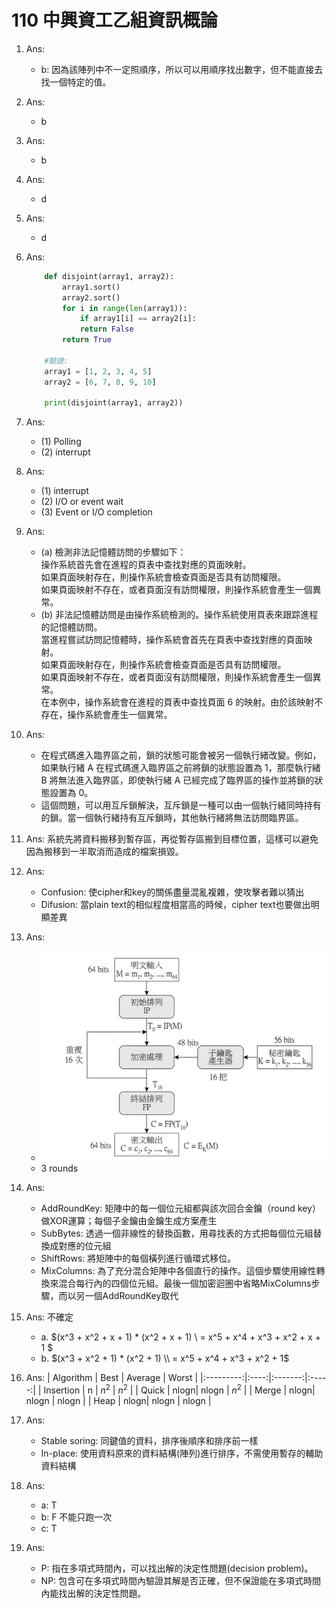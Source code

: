 # 110 中興資工乙組資訊概論

1. Ans:
    - b: 因為該陣列中不一定照順序，所以可以用順序找出數字，但不能直接去找一個特定的值。
2. Ans:
    - b
3. Ans:
    - b
4. Ans:
    - d
5. Ans:
    - d
6. Ans:

    ``` python
        def disjoint(array1, array2):
            array1.sort()
            array2.sort()
            for i in range(len(array1)):
                if array1[i] == array2[i]:
                return False
            return True
        
        #驗證:
        array1 = [1, 2, 3, 4, 5]
        array2 = [6, 7, 8, 9, 10]

        print(disjoint(array1, array2))
    ```

7. Ans:
    - (1) Polling
    - (2) interrupt
8. Ans:
    - (1) interrupt
    - (2) I/O or event wait
    - (3) Event or I/O completion
9. Ans:
    - (a) 檢測非法記憶體訪問的步驟如下：  
        操作系統首先會在進程的頁表中查找對應的頁面映射。  
        如果頁面映射存在，則操作系統會檢查頁面是否具有訪問權限。  
        如果頁面映射不存在，或者頁面沒有訪問權限，則操作系統會產生一個異常。
    - (b) 非法記憶體訪問是由操作系統檢測的。操作系統使用頁表來跟踪進程的記憶體訪問。  
        當進程嘗試訪問記憶體時，操作系統會首先在頁表中查找對應的頁面映射。  
        如果頁面映射存在，則操作系統會檢查頁面是否具有訪問權限。  
        如果頁面映射不存在，或者頁面沒有訪問權限，則操作系統會產生一個異常。  
        在本例中，操作系統會在進程的頁表中查找頁面 6 的映射。由於該映射不存在，操作系統會產生一個異常。  

10. Ans:
    - 在程式碼進入臨界區之前，鎖的狀態可能會被另一個執行緒改變。例如，如果執行緒 A 在程式碼進入臨界區之前將鎖的狀態設置為 1，那麼執行緒 B 將無法進入臨界區，即使執行緒 A 已經完成了臨界區的操作並將鎖的狀態設置為 0。
    - 這個問題，可以用互斥鎖解決，互斥鎖是一種可以由一個執行緒同時持有的鎖。當一個執行緒持有互斥鎖時，其他執行緒將無法訪問臨界區。

11. Ans:
    系統先將資料搬移到暫存區，再從暫存區搬到目標位置，這樣可以避免因為搬移到一半取消而造成的檔案損毀。

12. Ans:
    - Confusion: 使cipher和key的關係盡量混亂複雜，使攻擊者難以猜出
    - Difusion: 當plain text的相似程度相當高的時候，cipher text也要做出明顯差異

13. Ans:
    - ![DES image](13.png)
    - 3 rounds

14. Ans:
    - AddRoundKey: 矩陣中的每一個位元組都與該次回合金鑰（round key）做XOR運算；每個子金鑰由金鑰生成方案產生
    - SubBytes: 透過一個非線性的替換函數，用尋找表的方式把每個位元組替換成對應的位元組
    - ShiftRows: 將矩陣中的每個橫列進行循環式移位。
    - MixColumns: 為了充分混合矩陣中各個直行的操作。這個步驟使用線性轉換來混合每行內的四個位元組。最後一個加密迴圈中省略MixColumns步驟，而以另一個AddRoundKey取代

15. Ans: 不確定
    - a. $(x^3 + x^2 + x + 1) * (x^2 + x + 1)
       \\ = x^5 + x^4 + x^3 + x^2 + x + 1 $
    - b. $(x^3 + x^2 + 1) * (x^2 + 1)
        \\ = x^5 + x^4 + x^3 + x^2 + 1$

16. Ans:
    | Algorithm | Best | Average | Worst |
    |:---------:|:----:|:-------:|:-----:|
    | Insertion |   n  |  $n^2$  | $n^2$ |
    |   Quick   | nlogn|  nlogn  | $n^2$ |
    |   Merge   | nlogn|  nlogn  | nlogn |
    |    Heap   | nlogn|  nlogn  | nlogn |

17. Ans:
    - Stable soring: 同鍵值的資料，排序後順序和排序前一樣
    - In-place: 使用資料原來的資料結構(陣列)進行排序，不需使用暫存的輔助資料結構
18. Ans:
    - a: T
    - b: F 不能只跑一次
    - c: T
19. Ans:
    - P: 指在多項式時間內，可以找出解的決定性問題(decision problem)。
    - NP: 包含可在多項式時間內驗證其解是否正確，但不保證能在多項式時間內能找出解的決定性問題。
